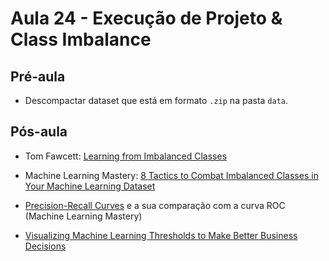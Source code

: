 # Aula 24 - Execução de Projeto & Class Imbalance


## Pré-aula

- Descompactar dataset que está em formato `.zip` na pasta `data`.


## Pós-aula

- Tom Fawcett: [Learning from Imbalanced Classes](http://www.svds.com/learning-imbalanced-classes)

- Machine Learning Mastery: [8 Tactics to Combat Imbalanced Classes in Your Machine Learning Dataset](https://machinelearningmastery.com/tactics-to-combat-imbalanced-classes-in-your-machine-learning-dataset)

- [Precision-Recall Curves](https://machinelearningmastery.com/roc-curves-and-precision-recall-curves-for-classification-in-python/#attachment_6065) e a sua comparação com a curva ROC (Machine Learning Mastery)

- [Visualizing Machine Learning Thresholds to Make Better Business Decisions](https://blog.insightdatascience.com/visualizing-machine-learning-thresholds-to-make-better-business-decisions-4ab07f823415)
